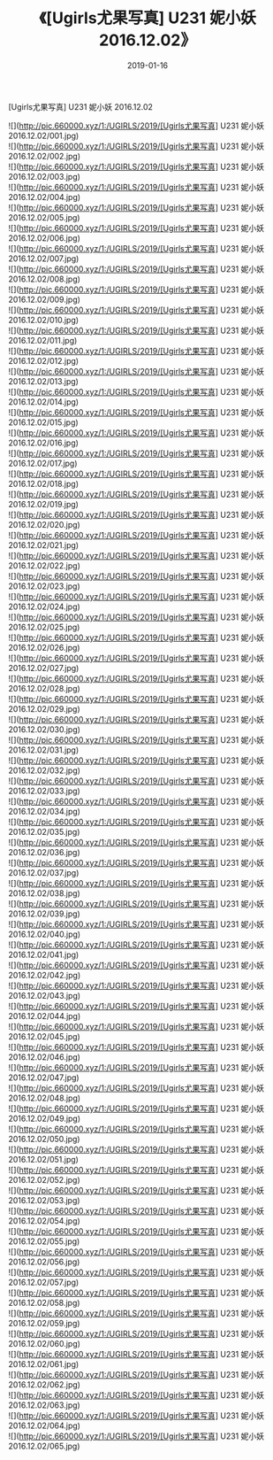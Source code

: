 ﻿---
layout: post
title:  《[Ugirls尤果写真] U231 妮小妖 2016.12.02》
date:   2019-01-16
img: http://pic.660000.xyz/1:/UGIRLS/2019/[Ugirls尤果写真] U231 妮小妖 2016.12.02/000.jpg
categories: [美女, 清纯, 唯美]
---

[Ugirls尤果写真] U231 妮小妖 2016.12.02

 ![](http://pic.660000.xyz/1:/UGIRLS/2019/[Ugirls尤果写真] U231 妮小妖 2016.12.02/001.jpg) <br>![](http://pic.660000.xyz/1:/UGIRLS/2019/[Ugirls尤果写真] U231 妮小妖 2016.12.02/002.jpg) <br>![](http://pic.660000.xyz/1:/UGIRLS/2019/[Ugirls尤果写真] U231 妮小妖 2016.12.02/003.jpg) <br>![](http://pic.660000.xyz/1:/UGIRLS/2019/[Ugirls尤果写真] U231 妮小妖 2016.12.02/004.jpg) <br>![](http://pic.660000.xyz/1:/UGIRLS/2019/[Ugirls尤果写真] U231 妮小妖 2016.12.02/005.jpg) <br>![](http://pic.660000.xyz/1:/UGIRLS/2019/[Ugirls尤果写真] U231 妮小妖 2016.12.02/006.jpg) <br>![](http://pic.660000.xyz/1:/UGIRLS/2019/[Ugirls尤果写真] U231 妮小妖 2016.12.02/007.jpg) <br>![](http://pic.660000.xyz/1:/UGIRLS/2019/[Ugirls尤果写真] U231 妮小妖 2016.12.02/008.jpg) <br>![](http://pic.660000.xyz/1:/UGIRLS/2019/[Ugirls尤果写真] U231 妮小妖 2016.12.02/009.jpg) <br>![](http://pic.660000.xyz/1:/UGIRLS/2019/[Ugirls尤果写真] U231 妮小妖 2016.12.02/010.jpg) <br>![](http://pic.660000.xyz/1:/UGIRLS/2019/[Ugirls尤果写真] U231 妮小妖 2016.12.02/011.jpg) <br>![](http://pic.660000.xyz/1:/UGIRLS/2019/[Ugirls尤果写真] U231 妮小妖 2016.12.02/012.jpg) <br>![](http://pic.660000.xyz/1:/UGIRLS/2019/[Ugirls尤果写真] U231 妮小妖 2016.12.02/013.jpg) <br>![](http://pic.660000.xyz/1:/UGIRLS/2019/[Ugirls尤果写真] U231 妮小妖 2016.12.02/014.jpg) <br>![](http://pic.660000.xyz/1:/UGIRLS/2019/[Ugirls尤果写真] U231 妮小妖 2016.12.02/015.jpg) <br>![](http://pic.660000.xyz/1:/UGIRLS/2019/[Ugirls尤果写真] U231 妮小妖 2016.12.02/016.jpg) <br>![](http://pic.660000.xyz/1:/UGIRLS/2019/[Ugirls尤果写真] U231 妮小妖 2016.12.02/017.jpg) <br>![](http://pic.660000.xyz/1:/UGIRLS/2019/[Ugirls尤果写真] U231 妮小妖 2016.12.02/018.jpg) <br>![](http://pic.660000.xyz/1:/UGIRLS/2019/[Ugirls尤果写真] U231 妮小妖 2016.12.02/019.jpg) <br>![](http://pic.660000.xyz/1:/UGIRLS/2019/[Ugirls尤果写真] U231 妮小妖 2016.12.02/020.jpg) <br>![](http://pic.660000.xyz/1:/UGIRLS/2019/[Ugirls尤果写真] U231 妮小妖 2016.12.02/021.jpg) <br>![](http://pic.660000.xyz/1:/UGIRLS/2019/[Ugirls尤果写真] U231 妮小妖 2016.12.02/022.jpg) <br>![](http://pic.660000.xyz/1:/UGIRLS/2019/[Ugirls尤果写真] U231 妮小妖 2016.12.02/023.jpg) <br>![](http://pic.660000.xyz/1:/UGIRLS/2019/[Ugirls尤果写真] U231 妮小妖 2016.12.02/024.jpg) <br>![](http://pic.660000.xyz/1:/UGIRLS/2019/[Ugirls尤果写真] U231 妮小妖 2016.12.02/025.jpg) <br>![](http://pic.660000.xyz/1:/UGIRLS/2019/[Ugirls尤果写真] U231 妮小妖 2016.12.02/026.jpg) <br>![](http://pic.660000.xyz/1:/UGIRLS/2019/[Ugirls尤果写真] U231 妮小妖 2016.12.02/027.jpg) <br>![](http://pic.660000.xyz/1:/UGIRLS/2019/[Ugirls尤果写真] U231 妮小妖 2016.12.02/028.jpg) <br>![](http://pic.660000.xyz/1:/UGIRLS/2019/[Ugirls尤果写真] U231 妮小妖 2016.12.02/029.jpg) <br>![](http://pic.660000.xyz/1:/UGIRLS/2019/[Ugirls尤果写真] U231 妮小妖 2016.12.02/030.jpg) <br>![](http://pic.660000.xyz/1:/UGIRLS/2019/[Ugirls尤果写真] U231 妮小妖 2016.12.02/031.jpg) <br>![](http://pic.660000.xyz/1:/UGIRLS/2019/[Ugirls尤果写真] U231 妮小妖 2016.12.02/032.jpg) <br>![](http://pic.660000.xyz/1:/UGIRLS/2019/[Ugirls尤果写真] U231 妮小妖 2016.12.02/033.jpg) <br>![](http://pic.660000.xyz/1:/UGIRLS/2019/[Ugirls尤果写真] U231 妮小妖 2016.12.02/034.jpg) <br>![](http://pic.660000.xyz/1:/UGIRLS/2019/[Ugirls尤果写真] U231 妮小妖 2016.12.02/035.jpg) <br>![](http://pic.660000.xyz/1:/UGIRLS/2019/[Ugirls尤果写真] U231 妮小妖 2016.12.02/036.jpg) <br>![](http://pic.660000.xyz/1:/UGIRLS/2019/[Ugirls尤果写真] U231 妮小妖 2016.12.02/037.jpg) <br>![](http://pic.660000.xyz/1:/UGIRLS/2019/[Ugirls尤果写真] U231 妮小妖 2016.12.02/038.jpg) <br>![](http://pic.660000.xyz/1:/UGIRLS/2019/[Ugirls尤果写真] U231 妮小妖 2016.12.02/039.jpg) <br>![](http://pic.660000.xyz/1:/UGIRLS/2019/[Ugirls尤果写真] U231 妮小妖 2016.12.02/040.jpg) <br>![](http://pic.660000.xyz/1:/UGIRLS/2019/[Ugirls尤果写真] U231 妮小妖 2016.12.02/041.jpg) <br>![](http://pic.660000.xyz/1:/UGIRLS/2019/[Ugirls尤果写真] U231 妮小妖 2016.12.02/042.jpg) <br>![](http://pic.660000.xyz/1:/UGIRLS/2019/[Ugirls尤果写真] U231 妮小妖 2016.12.02/043.jpg) <br>![](http://pic.660000.xyz/1:/UGIRLS/2019/[Ugirls尤果写真] U231 妮小妖 2016.12.02/044.jpg) <br>![](http://pic.660000.xyz/1:/UGIRLS/2019/[Ugirls尤果写真] U231 妮小妖 2016.12.02/045.jpg) <br>![](http://pic.660000.xyz/1:/UGIRLS/2019/[Ugirls尤果写真] U231 妮小妖 2016.12.02/046.jpg) <br>![](http://pic.660000.xyz/1:/UGIRLS/2019/[Ugirls尤果写真] U231 妮小妖 2016.12.02/047.jpg) <br>![](http://pic.660000.xyz/1:/UGIRLS/2019/[Ugirls尤果写真] U231 妮小妖 2016.12.02/048.jpg) <br>![](http://pic.660000.xyz/1:/UGIRLS/2019/[Ugirls尤果写真] U231 妮小妖 2016.12.02/049.jpg) <br>![](http://pic.660000.xyz/1:/UGIRLS/2019/[Ugirls尤果写真] U231 妮小妖 2016.12.02/050.jpg) <br>![](http://pic.660000.xyz/1:/UGIRLS/2019/[Ugirls尤果写真] U231 妮小妖 2016.12.02/051.jpg) <br>![](http://pic.660000.xyz/1:/UGIRLS/2019/[Ugirls尤果写真] U231 妮小妖 2016.12.02/052.jpg) <br>![](http://pic.660000.xyz/1:/UGIRLS/2019/[Ugirls尤果写真] U231 妮小妖 2016.12.02/053.jpg) <br>![](http://pic.660000.xyz/1:/UGIRLS/2019/[Ugirls尤果写真] U231 妮小妖 2016.12.02/054.jpg) <br>![](http://pic.660000.xyz/1:/UGIRLS/2019/[Ugirls尤果写真] U231 妮小妖 2016.12.02/055.jpg) <br>![](http://pic.660000.xyz/1:/UGIRLS/2019/[Ugirls尤果写真] U231 妮小妖 2016.12.02/056.jpg) <br>![](http://pic.660000.xyz/1:/UGIRLS/2019/[Ugirls尤果写真] U231 妮小妖 2016.12.02/057.jpg) <br>![](http://pic.660000.xyz/1:/UGIRLS/2019/[Ugirls尤果写真] U231 妮小妖 2016.12.02/058.jpg) <br>![](http://pic.660000.xyz/1:/UGIRLS/2019/[Ugirls尤果写真] U231 妮小妖 2016.12.02/059.jpg) <br>![](http://pic.660000.xyz/1:/UGIRLS/2019/[Ugirls尤果写真] U231 妮小妖 2016.12.02/060.jpg) <br>![](http://pic.660000.xyz/1:/UGIRLS/2019/[Ugirls尤果写真] U231 妮小妖 2016.12.02/061.jpg) <br>![](http://pic.660000.xyz/1:/UGIRLS/2019/[Ugirls尤果写真] U231 妮小妖 2016.12.02/062.jpg) <br>![](http://pic.660000.xyz/1:/UGIRLS/2019/[Ugirls尤果写真] U231 妮小妖 2016.12.02/063.jpg) <br>![](http://pic.660000.xyz/1:/UGIRLS/2019/[Ugirls尤果写真] U231 妮小妖 2016.12.02/064.jpg) <br>![](http://pic.660000.xyz/1:/UGIRLS/2019/[Ugirls尤果写真] U231 妮小妖 2016.12.02/065.jpg) <br>